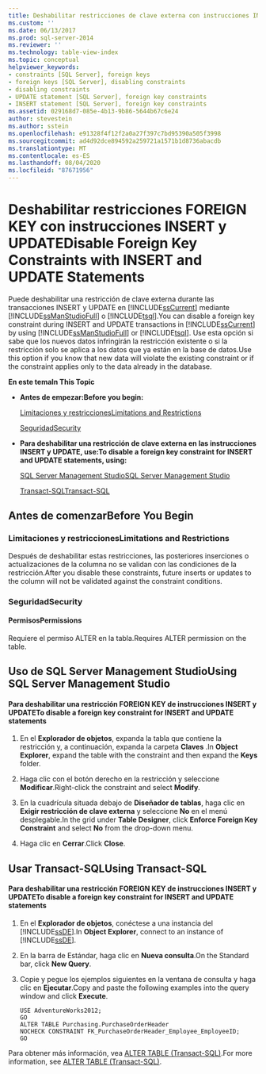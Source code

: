 ```yaml
---
title: Deshabilitar restricciones de clave externa con instrucciones INSERT y UPDATE | Microsoft Docs
ms.custom: ''
ms.date: 06/13/2017
ms.prod: sql-server-2014
ms.reviewer: ''
ms.technology: table-view-index
ms.topic: conceptual
helpviewer_keywords:
- constraints [SQL Server], foreign keys
- foreign keys [SQL Server], disabling constraints
- disabling constraints
- UPDATE statement [SQL Server], foreign key constraints
- INSERT statement [SQL Server], foreign key constraints
ms.assetid: 029168d7-085e-4b13-9b86-5644b67c6e24
author: stevestein
ms.author: sstein
ms.openlocfilehash: e91328f4f12f2a0a27f397c7bd95390a505f3998
ms.sourcegitcommit: ad4d92dce894592a259721a1571b1d8736abacdb
ms.translationtype: MT
ms.contentlocale: es-ES
ms.lasthandoff: 08/04/2020
ms.locfileid: "87671956"
---
```

# <a name="disable-foreign-key-constraints-with-insert-and-update-statements"></a><span data-ttu-id="605ac-102">Deshabilitar restricciones FOREIGN KEY con instrucciones INSERT y UPDATE</span><span class="sxs-lookup"><span data-stu-id="605ac-102">Disable Foreign Key Constraints with INSERT and UPDATE Statements</span></span>
  <span data-ttu-id="605ac-103">Puede deshabilitar una restricción de clave externa durante las transacciones INSERT y UPDATE en [!INCLUDE[ssCurrent](../../includes/sscurrent-md.md)] mediante [!INCLUDE[ssManStudioFull](../../includes/ssmanstudiofull-md.md)] o [!INCLUDE[tsql](../../includes/tsql-md.md)].</span><span class="sxs-lookup"><span data-stu-id="605ac-103">You can disable a foreign key constraint during INSERT and UPDATE transactions in [!INCLUDE[ssCurrent](../../includes/sscurrent-md.md)] by using [!INCLUDE[ssManStudioFull](../../includes/ssmanstudiofull-md.md)] or [!INCLUDE[tsql](../../includes/tsql-md.md)].</span></span> <span data-ttu-id="605ac-104">Use esta opción si sabe que los nuevos datos infringirán la restricción existente o si la restricción solo se aplica a los datos que ya están en la base de datos.</span><span class="sxs-lookup"><span data-stu-id="605ac-104">Use this option if you know that new data will violate the existing constraint or if the constraint applies only to the data already in the database.</span></span>  
  
 <span data-ttu-id="605ac-105">**En este tema**</span><span class="sxs-lookup"><span data-stu-id="605ac-105">**In This Topic**</span></span>  
  
-   <span data-ttu-id="605ac-106">**Antes de empezar:**</span><span class="sxs-lookup"><span data-stu-id="605ac-106">**Before you begin:**</span></span>  
  
     [<span data-ttu-id="605ac-107">Limitaciones y restricciones</span><span class="sxs-lookup"><span data-stu-id="605ac-107">Limitations and Restrictions</span></span>](#Restrictions)  
  
     [<span data-ttu-id="605ac-108">Seguridad</span><span class="sxs-lookup"><span data-stu-id="605ac-108">Security</span></span>](#Security)  
  
-   <span data-ttu-id="605ac-109">**Para deshabilitar una restricción de clave externa en las instrucciones INSERT y UPDATE, use:**</span><span class="sxs-lookup"><span data-stu-id="605ac-109">**To disable a foreign key constraint for INSERT and UPDATE statements, using:**</span></span>  
  
     [<span data-ttu-id="605ac-110">SQL Server Management Studio</span><span class="sxs-lookup"><span data-stu-id="605ac-110">SQL Server Management Studio</span></span>](#SSMSProcedure)  
  
     [<span data-ttu-id="605ac-111">Transact-SQL</span><span class="sxs-lookup"><span data-stu-id="605ac-111">Transact-SQL</span></span>](#TsqlProcedure)  
  
##  <a name="before-you-begin"></a><a name="BeforeYouBegin"></a> <span data-ttu-id="605ac-112">Antes de comenzar</span><span class="sxs-lookup"><span data-stu-id="605ac-112">Before You Begin</span></span>  
  
###  <a name="limitations-and-restrictions"></a><a name="Restrictions"></a> <span data-ttu-id="605ac-113">Limitaciones y restricciones</span><span class="sxs-lookup"><span data-stu-id="605ac-113">Limitations and Restrictions</span></span>  
 <span data-ttu-id="605ac-114">Después de deshabilitar estas restricciones, las posteriores inserciones o actualizaciones de la columna no se validan con las condiciones de la restricción.</span><span class="sxs-lookup"><span data-stu-id="605ac-114">After you disable these constraints, future inserts or updates to the column will not be validated against the constraint conditions.</span></span>  
  
###  <a name="security"></a><a name="Security"></a> <span data-ttu-id="605ac-115">Seguridad</span><span class="sxs-lookup"><span data-stu-id="605ac-115">Security</span></span>  
  
####  <a name="permissions"></a><a name="Permissions"></a> <span data-ttu-id="605ac-116">Permisos</span><span class="sxs-lookup"><span data-stu-id="605ac-116">Permissions</span></span>  
 <span data-ttu-id="605ac-117">Requiere el permiso ALTER en la tabla.</span><span class="sxs-lookup"><span data-stu-id="605ac-117">Requires ALTER permission on the table.</span></span>  
  
##  <a name="using-sql-server-management-studio"></a><a name="SSMSProcedure"></a> <span data-ttu-id="605ac-118">Uso de SQL Server Management Studio</span><span class="sxs-lookup"><span data-stu-id="605ac-118">Using SQL Server Management Studio</span></span>  
  
#### <a name="to-disable-a-foreign-key-constraint-for-insert-and-update-statements"></a><span data-ttu-id="605ac-119">Para deshabilitar una restricción FOREIGN KEY de instrucciones INSERT y UPDATE</span><span class="sxs-lookup"><span data-stu-id="605ac-119">To disable a foreign key constraint for INSERT and UPDATE statements</span></span>  
  
1.  <span data-ttu-id="605ac-120">En el **Explorador de objetos**, expanda la tabla que contiene la restricción y, a continuación, expanda la carpeta **Claves** .</span><span class="sxs-lookup"><span data-stu-id="605ac-120">In **Object Explorer**, expand the table with the constraint and then expand the **Keys** folder.</span></span>  
  
2.  <span data-ttu-id="605ac-121">Haga clic con el botón derecho en la restricción y seleccione **Modificar**.</span><span class="sxs-lookup"><span data-stu-id="605ac-121">Right-click the constraint and select **Modify**.</span></span>  
  
3.  <span data-ttu-id="605ac-122">En la cuadrícula situada debajo de **Diseñador de tablas**, haga clic en **Exigir restricción de clave externa** y seleccione **No** en el menú desplegable.</span><span class="sxs-lookup"><span data-stu-id="605ac-122">In the grid under **Table Designer**, click **Enforce Foreign Key Constraint** and select **No** from the drop-down menu.</span></span>  
  
4.  <span data-ttu-id="605ac-123">Haga clic en **Cerrar**.</span><span class="sxs-lookup"><span data-stu-id="605ac-123">Click **Close**.</span></span>  
  
##  <a name="using-transact-sql"></a><a name="TsqlProcedure"></a> <span data-ttu-id="605ac-124">Usar Transact-SQL</span><span class="sxs-lookup"><span data-stu-id="605ac-124">Using Transact-SQL</span></span>  
  
#### <a name="to-disable-a-foreign-key-constraint-for-insert-and-update-statements"></a><span data-ttu-id="605ac-125">Para deshabilitar una restricción FOREIGN KEY de instrucciones INSERT y UPDATE</span><span class="sxs-lookup"><span data-stu-id="605ac-125">To disable a foreign key constraint for INSERT and UPDATE statements</span></span>  
  
1.  <span data-ttu-id="605ac-126">En el **Explorador de objetos**, conéctese a una instancia del [!INCLUDE[ssDE](../../includes/ssde-md.md)].</span><span class="sxs-lookup"><span data-stu-id="605ac-126">In **Object Explorer**, connect to an instance of [!INCLUDE[ssDE](../../includes/ssde-md.md)].</span></span>  
  
2.  <span data-ttu-id="605ac-127">En la barra de Estándar, haga clic en **Nueva consulta**.</span><span class="sxs-lookup"><span data-stu-id="605ac-127">On the Standard bar, click **New Query**.</span></span>  
  
3.  <span data-ttu-id="605ac-128">Copie y pegue los ejemplos siguientes en la ventana de consulta y haga clic en **Ejecutar**.</span><span class="sxs-lookup"><span data-stu-id="605ac-128">Copy and paste the following examples into the query window and click **Execute**.</span></span>  
  
    ```  
    USE AdventureWorks2012;  
    GO  
    ALTER TABLE Purchasing.PurchaseOrderHeader  
    NOCHECK CONSTRAINT FK_PurchaseOrderHeader_Employee_EmployeeID;  
    GO  
    ```  
  
 <span data-ttu-id="605ac-129">Para obtener más información, vea [ALTER TABLE &#40;Transact-SQL&#41;](/sql/t-sql/statements/alter-table-transact-sql).</span><span class="sxs-lookup"><span data-stu-id="605ac-129">For more information, see [ALTER TABLE &#40;Transact-SQL&#41;](/sql/t-sql/statements/alter-table-transact-sql).</span></span>  
  
###  <a name="TsqlExample"></a>  
